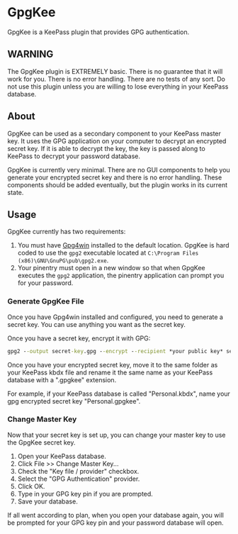 GpgKee
======

GpgKee is a KeePass plugin that provides GPG authentication.


WARNING
-------

The GpgKee plugin is EXTREMELY basic. There is no guarantee that it will work
for you. There is no error handling. There are no tests of any sort. Do not use
this plugin unless you are willing to lose everything in your KeePass database.


About
-----

GpgKee can be used as a secondary component to your KeePass master key. It uses
the GPG application on your computer to decrypt an encrypted secret key. If it
is able to decrypt the key, the key is passed along to KeePass to decrypt your
password database.

GpgKee is currently very minimal. There are no GUI components to help you
generate your encrypted secret key and there is no error handling. These
components should be added eventually, but the plugin works in its current
state.


Usage
-----

GpgKee currently has two requirements:

1. You must have [Gpg4win](http://www.gpg4win.org/) installed to the default
  location. GpgKee is hard coded to use the `gpg2` executable located at
  `C:\Program Files (x86)\GNU\GnuPG\pub\gpg2.exe`.
2. Your pinentry must open in a new window so that when GpgKee executes the
  `gpg2` application, the pinentry application can prompt you for your password.

### Generate GpgKee File

Once you have Gpg4win installed and configured, you need to generate a secret
key. You can use anything you want as the secret key.

Once you have a secret key, encrypt it with GPG:

```cmd
gpg2 --output secret-key.gpg --encrypt --recipient *your public key* secret.key
```

Once you have your encrypted secret key, move it to the same folder as your
KeePass kbdx file and rename it the same name as your KeePass database with a
".gpgkee" extension.

For example, if your KeePass database is called "Personal.kbdx", name your
gpg encrypted secret key "Personal.gpgkee".

### Change Master Key

Now that your secret key is set up, you can change your master key to use the
GpgKee secret key.

1. Open your KeePass database.
2. Click File >> Change Master Key...
3. Check the "Key file / provider" checkbox.
4. Select the "GPG Authentication" provider.
5. Click OK.
6. Type in your GPG key pin if you are prompted.
7. Save your database.

If all went according to plan, when you open your database again, you will be
prompted for your GPG key pin and your password database will open.
